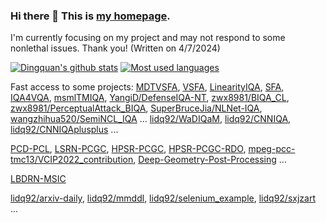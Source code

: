 ### Hi there 👋 This is [my homepage](https://lidq92.github.io).

I'm currently focusing on my project and may not respond to some nonlethal issues. Thank you! (Written on 4/7/2024)

<!--
**lidq92/lidq92** is a ✨ _special_ ✨ repository because its `README.md` (this file) appears on your GitHub profile.

Here are some ideas to get you started:

- 🔭 I’m currently working on ...
- 🌱 I’m currently learning ...
- 👯 I’m looking to collaborate on ...
- 🤔 I’m looking for help with ...
- 💬 Ask me about ...
- 📫 How to reach me: ...
- 😄 Pronouns: ...
- ⚡ Fun fact: ...


![Dingquan's github stats](https://github-readme-stats.vercel.app/api?username=lidq92&bg_color=30,e96443,904e95&title_color=fff&text_color=fff&icon_color=fff&show_icons=true&count_private=true)
-->

[![Dingquan's github stats](https://github-readme-stats.vercel.app/api?username=lidq92)](https://github.com/anuraghazra/github-readme-stats)
[![Most used languages](https://github-readme-stats.vercel.app/api/top-langs/?username=lidq92&layout=compact)](https://github.com/anuraghazra/github-readme-stats)

Fast access to some projects: [MDTVSFA](https://github.com/lidq92/MDTVSFA), [VSFA](https://github.com/lidq92/VSFA), [LinearityIQA](https://github.com/lidq92/LinearityIQA), [SFA](https://github.com/lidq92/SFA), [IQA4VQA](https://github.com/lidq92/IQA4VQA), [msmlTMIQA](https://github.com/lidq92/msmlTMIQA), [YangiD/DefenseIQA-NT](https://github.com/YangiD/DefenseIQA-NT), [zwx8981/BIQA_CL](https://github.com/zwx8981/BIQA_CL), [zwx8981/PerceptualAttack_BIQA](https://github.com/zwx8981/PerceptualAttack_BIQA), [SuperBruceJia/NLNet-IQA](https://github.com/SuperBruceJia/NLNet-IQA), [wangzhihua520/SemiNCL_IQA](https://github.com/wangzhihua520/SemiNCL_IQA) ... [lidq92/WaDIQaM](https://github.com/lidq92/WaDIQaM), [lidq92/CNNIQA](https://github.com/lidq92/CNNIQA), [lidq92/CNNIQAplusplus](https://github.com/lidq92/CNNIQAplusplus) ...

[PCD-PCL](https://github.com/lidq92/PCD-PCL), [LSRN-PCGC](https://github.com/lidq92/LSRN-PCGC), [HPSR-PCGC](https://github.com/lidq92/mpeg-pcc-tmc13/tree/hpsr_pcgc), [HPSR-PCGC-RDO](https://github.com/lidq92/mpeg-pcc-tmc13/tree/hpsr_pcgc_rdo), [mpeg-pcc-tmc13/VCIP2022_contribution](https://github.com/lidq92/mpeg-pcc-tmc13/tree/VCIP2022), [Deep-Geometry-Post-Processing](https://github.com/lidq92/Deep-Geometry-Post-Processing) ...

[LBDRN-MSIC](https://github.com/lidq92/LBDRN-MSIC)

[lidq92/arxiv-daily](https://github.com/lidq92/arxiv-daily), [lidq92/mmddl](https://github.com/lidq92/mmddl), [lidq92/selenium_example](https://github.com/lidq92/selenium_example), [lidq92/sxjzart](https://github.com/lidq92/sxjzart) ...
